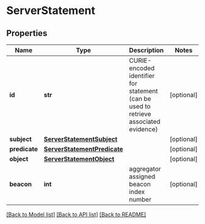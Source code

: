# ServerStatement

## Properties
Name | Type | Description | Notes
------------ | ------------- | ------------- | -------------
**id** | **str** | CURIE-encoded identifier for statement (can be used to retrieve associated evidence) | [optional] 
**subject** | [**ServerStatementSubject**](ServerStatementSubject.md) |  | [optional] 
**predicate** | [**ServerStatementPredicate**](ServerStatementPredicate.md) |  | [optional] 
**object** | [**ServerStatementObject**](ServerStatementObject.md) |  | [optional] 
**beacon** | **int** | aggregator assigned beacon index number  | [optional] 

[[Back to Model list]](../README.md#documentation-for-models) [[Back to API list]](../README.md#documentation-for-api-endpoints) [[Back to README]](../README.md)


